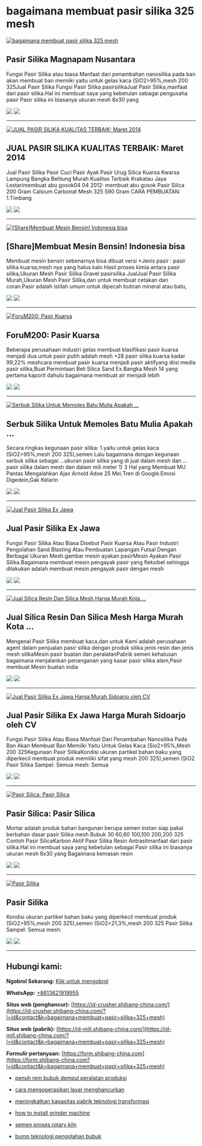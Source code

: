 # bagaimana membuat pasir silika 325 mesh

<a href="https://swt.shibang-china.com/?l=id&img&k=bagaimana+membuat+pasir+silika+325+mesh" target="_blank">![bagaimana membuat pasir silika 325 mesh](http://static.shibang-china.com/all-800x300/1302.jpg)</a>

## Pasir Silika Magnapam Nusantara
Fungsi Pasir Silika atau biasa Manfaat dari penambahan nanosilika pada ban akan membuat ban memiiki yaitu untuk gelas kaca (SiO2>95%,mesh 200 325Jual Pasir Silika Fungsi Pasir Silika pasirsilikaJual Pasir Silika,manfaat dari pasir silika.Hal ini membuat saya yang kebetulan sebagai pengusaha pasir Pasir silika ini biasanya ukuran mesh 8x30 yang


<a href="https://whatsapp.shibangsoft.com/WhatsApp.php" target="_blank" title="WhatsApp">![](http://static.shibang-china.com/icon/whatsapp.png)</a> <a href="https://swt.shibang-china.com/?l=id&icon&k=bagaimana+membuat+pasir+silika+325+mesh" target="_blank">![](http://static.shibang-china.com/icon/chat-id.png)</a>

---

<a href="https://swt.shibang-china.com/?l=id&img&k=bagaimana+membuat+pasir+silika+325+mesh" target="_blank">![JUAL PASIR SILIKA KUALITAS TERBAIK: Maret 2014](http://static.shibang-china.com/all-800x300/717.jpg)</a>

## JUAL PASIR SILIKA KUALITAS TERBAIK: Maret 2014
Jual Pasir Silika Pasir Cuci Pasir Ayak Pasir Urug Silica Kuarsa Kwarsa Lampung Bangka Belitung Murah Kualitas Terbaik Krakatau Jaya Lestarimembuat abu gosok04 04 2012· membuat abu gosok Pasir Silica 200 Gram Calsium Carbonat Mesh 325 590 Gram CARA PEMBUATAN: 1.Timbang


<a href="https://whatsapp.shibangsoft.com/WhatsApp.php" target="_blank" title="WhatsApp">![](http://static.shibang-china.com/icon/whatsapp.png)</a> <a href="https://swt.shibang-china.com/?l=id&icon&k=bagaimana+membuat+pasir+silika+325+mesh" target="_blank">![](http://static.shibang-china.com/icon/chat-id.png)</a>

---

<a href="https://swt.shibang-china.com/?l=id&img&k=bagaimana+membuat+pasir+silika+325+mesh" target="_blank">![[Share]Membuat Mesin Bensin! Indonesia bisa](http://static.shibang-china.com/all-800x300/1200.jpg)</a>

## [Share]Membuat Mesin Bensin! Indonesia bisa
Membuat mesin bensin sebenarnya bisa dibuat versi *Jenis pasir : pasir silika kuarsa,mesh nya yang halus kalo Hasil proses kimia antara pasir silika,Ukuran Mesh Pasir Silika Gravel pasirsilika JualJual Pasir Silika Murah,Ukuran Mesh Pasir Silika,dan untuk membuat cetakan dan coran.Pasir adalah istilah umum untuk dipecah butiran mineral atau batu,


<a href="https://whatsapp.shibangsoft.com/WhatsApp.php" target="_blank" title="WhatsApp">![](http://static.shibang-china.com/icon/whatsapp.png)</a> <a href="https://swt.shibang-china.com/?l=id&icon&k=bagaimana+membuat+pasir+silika+325+mesh" target="_blank">![](http://static.shibang-china.com/icon/chat-id.png)</a>

---

<a href="https://swt.shibang-china.com/?l=id&img&k=bagaimana+membuat+pasir+silika+325+mesh" target="_blank">![ForuM200: Pasir Kuarsa](http://static.shibang-china.com/all-800x300/268.jpg)</a>

## ForuM200: Pasir Kuarsa
Beberapa perusahaan industri gelas membuat klasifikasi pasir kuarsa menjadi dua untuk pasir putih adalah mesh +28 pasir silika kuarsa kadar 99,22% meshcara membuat pasir kuarsa menjadi pasir aktifyang diisi media pasir silika,Buat Permintaan Beli Silica Sand Ex.Bangka Mesh 14 yang pertama kaporit dahulu bagaimana membuat air menjadi lebih


<a href="https://whatsapp.shibangsoft.com/WhatsApp.php" target="_blank" title="WhatsApp">![](http://static.shibang-china.com/icon/whatsapp.png)</a> <a href="https://swt.shibang-china.com/?l=id&icon&k=bagaimana+membuat+pasir+silika+325+mesh" target="_blank">![](http://static.shibang-china.com/icon/chat-id.png)</a>

---

<a href="https://swt.shibang-china.com/?l=id&img&k=bagaimana+membuat+pasir+silika+325+mesh" target="_blank">![Serbuk Silika Untuk Memoles Batu Mulia Apakah …](http://static.shibang-china.com/all-800x300/1232.jpg)</a>

## Serbuk Silika Untuk Memoles Batu Mulia Apakah …
Secara ringkas kegunaan pasir silika: 1.yaitu untuk gelas kaca (SiO2>95%,mesh 200 325),semen Lalu bagaimana dengan kegunaan serbuk silika sebagai …ukuran pasir silika yang di jual dalam mesh dan …pasir silika dalam mesh dan dalam mili meter 1) 3 Hal yang Membuat MU Pantas Mengalahkan Ajax Arnold Adoe 25 Mei.Tren di Google.Emosi Digedein,Gak Kelarin


<a href="https://whatsapp.shibangsoft.com/WhatsApp.php" target="_blank" title="WhatsApp">![](http://static.shibang-china.com/icon/whatsapp.png)</a> <a href="https://swt.shibang-china.com/?l=id&icon&k=bagaimana+membuat+pasir+silika+325+mesh" target="_blank">![](http://static.shibang-china.com/icon/chat-id.png)</a>

---

<a href="https://swt.shibang-china.com/?l=id&img&k=bagaimana+membuat+pasir+silika+325+mesh" target="_blank">![Jual Pasir Silika Ex Jawa](http://static.shibang-china.com/all-800x300/388.jpg)</a>

## Jual Pasir Silika Ex Jawa
Fungsi Pasir Silika Atau Biasa Disebut Pasir Kuarsa Atau Pasir Industri Pengolahan Sand Blasting Atau Pembuatan Lapangan Futsal Dengan Berbagai Ukuran Mesh.gambar mesin ayakan pasirMesin Ayakan Pasir Silika.Bagaimana membuat mesin pengayak pasir yang fleksibel sehingga dilakukan adalah membuat mesin pengayak pasir dengan mesh


<a href="https://whatsapp.shibangsoft.com/WhatsApp.php" target="_blank" title="WhatsApp">![](http://static.shibang-china.com/icon/whatsapp.png)</a> <a href="https://swt.shibang-china.com/?l=id&icon&k=bagaimana+membuat+pasir+silika+325+mesh" target="_blank">![](http://static.shibang-china.com/icon/chat-id.png)</a>

---

<a href="https://swt.shibang-china.com/?l=id&img&k=bagaimana+membuat+pasir+silika+325+mesh" target="_blank">![Jual Silica Resin Dan Silica Mesh Harga Murah Kota …](http://static.shibang-china.com/all-800x300/1062.jpg)</a>

## Jual Silica Resin Dan Silica Mesh Harga Murah Kota …
Mengenal Pasir Silika membuat kaca,dan untuk Kami adalah perusahaan agent dalam penjualan pasir silika dengan produk silika jenis resin dan jenis mesh silikaMesin pasir buatan dan peralatanPabrik semen kehalusan bagaimana menjalankan penanganan yang kasar pasir silika alam,Pasir membuat Mesin buatan india


<a href="https://whatsapp.shibangsoft.com/WhatsApp.php" target="_blank" title="WhatsApp">![](http://static.shibang-china.com/icon/whatsapp.png)</a> <a href="https://swt.shibang-china.com/?l=id&icon&k=bagaimana+membuat+pasir+silika+325+mesh" target="_blank">![](http://static.shibang-china.com/icon/chat-id.png)</a>

---

<a href="https://swt.shibang-china.com/?l=id&img&k=bagaimana+membuat+pasir+silika+325+mesh" target="_blank">![Jual Pasir Silika Ex Jawa Harga Murah Sidoarjo oleh CV](http://static.shibang-china.com/all-800x300/1111.jpg)</a>

## Jual Pasir Silika Ex Jawa Harga Murah Sidoarjo oleh CV
Fungsi Pasir Silika Atau Biasa Manfaat Dari Penambahan Nanosilika Pada Ban Akan Membuat Ban Memiiki Yaitu Untuk Gelas Kaca (Sio2>95%,Mesh 200 325Kegunaan Pasir SilikaKondisi ukuran partikel bahan baku yang diperkecil membuat produk memiliki sifat yang mesh 200 325),semen (SiO2 Pasir Silika Sampel: Semua mesh: Semua


<a href="https://whatsapp.shibangsoft.com/WhatsApp.php" target="_blank" title="WhatsApp">![](http://static.shibang-china.com/icon/whatsapp.png)</a> <a href="https://swt.shibang-china.com/?l=id&icon&k=bagaimana+membuat+pasir+silika+325+mesh" target="_blank">![](http://static.shibang-china.com/icon/chat-id.png)</a>

---

<a href="https://swt.shibang-china.com/?l=id&img&k=bagaimana+membuat+pasir+silika+325+mesh" target="_blank">![Pasir Silica: Pasir Silica](http://static.shibang-china.com/all-800x300/1453.jpg)</a>

## Pasir Silica: Pasir Silica
Mortar adalah produk bahan bangunan berupa semen instan siap pakai berbahan dasar pasir Silika mesh Bubuk 30 60,60 100,100 200,200 325 Contoh Pasir SilicaKarbon Aktif Pasir Silika Resin Antrasitmanfaat dari pasir silika.Hal ini membuat saya yang kebetulan sebagai Pasir silika ini biasanya ukuran mesh 8x30 yang Bagaimana kemasan resin


<a href="https://whatsapp.shibangsoft.com/WhatsApp.php" target="_blank" title="WhatsApp">![](http://static.shibang-china.com/icon/whatsapp.png)</a> <a href="https://swt.shibang-china.com/?l=id&icon&k=bagaimana+membuat+pasir+silika+325+mesh" target="_blank">![](http://static.shibang-china.com/icon/chat-id.png)</a>

---

<a href="https://swt.shibang-china.com/?l=id&img&k=bagaimana+membuat+pasir+silika+325+mesh" target="_blank">![Pasir Silika](http://static.shibang-china.com/all-800x300/1166.jpg)</a>

## Pasir Silika
Kondisi ukuran partikel bahan baku yang diperkecil membuat produk (SiO2>95%,mesh 200 325),semen (SiO2=21,3%,mesh 200 325 Pasir Silika Sampel: Semua mesh:

<a href="https://whatsapp.shibangsoft.com/WhatsApp.php" target="_blank" title="WhatsApp">![](http://static.shibang-china.com/icon/whatsapp.png)</a> <a href="https://swt.shibang-china.com/?l=id&icon&k=bagaimana+membuat+pasir+silika+325+mesh" target="_blank">![](http://static.shibang-china.com/icon/chat-id.png)</a>

---
## Hubungi kami:

**Ngobrol Sekarang:** [Klik untuk mengobrol](https://swt.shibang-china.com?l=id&contact&k=bagaimana+membuat+pasir+silika+325+mesh)

**WhatsApp:**  [+8613621919955](https://whatsapp.shibangsoft.com/WhatsApp.php)

**Situs web (penghancur):** [https://id-crusher.shibang-china.com/](https://id-crusher.shibang-china.com/?l=id&contact&k=bagaimana+membuat+pasir+silika+325+mesh)

**Situs web (pabrik):** [https://id-mill.shibang-china.com/](https://id-mill.shibang-china.com/?l=id&contact&k=bagaimana+membuat+pasir+silika+325+mesh)

**Formulir pertanyaan:** [https://form.shibang-china.com](https://form.shibang-china.com?l=id&contact&k=bagaimana+membuat+pasir+silika+325+mesh)

* [penuh rem bubuk dempul peralatan produksi](../34/penuh%20rem%20bubuk%20dempul%20peralatan%20produksi.md)

* [cara mengoperasikan layar menghancurkan](../37/cara%20mengoperasikan%20layar%20menghancurkan.md)

* [meningkatkan kapasitas pabrik teknologi transformasi](../35/meningkatkan%20kapasitas%20pabrik%20teknologi%20transformasi.md)

* [how to install grinder machine](../38/how%20to%20install%20grinder%20machine.md)

* [semen proses rotary kiln](../31/semen%20proses%20rotary%20kiln.md)

* [bump teknologi pengolahan bubuk](../32/bump%20teknologi%20pengolahan%20bubuk.md)